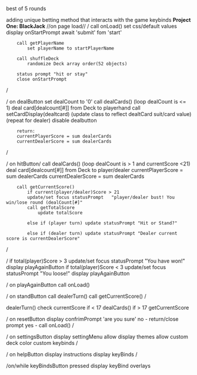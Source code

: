 best of 5 rounds


adding unique betting method that interacts with the game
keybinds
****Project One: BlackJack****
//on page load//
/
call onLoad()
	set css/default values
	display onStartPrompt
	await 'submit' fom 'start'
	
		call getPlayerName
			set playerName to startPlayerName
				
		call shuffleDeck
			randomize Deck array order(52 objects)
		
		status prompt "hit or stay"
		close onStartPrompt
/

/
on dealButton
	set dealCount to '0'
	call dealCards()
		(loop dealCount is <= 1)
		deal card[dealcount[#]] from Deck to playerhand
			call setCardDisplay(dealtcard)
				(update class to reflect dealtCard suit/card value)
				(repeat for dealer)
		disable dealbutton

		return:
		currentPlayerScore = sum dealerCards
		currentDealerScore = sum dealerCards
/

/
on hitButton/
	call dealCards()
		(loop dealCount is > 1 and currentScore <21)	
		deal card[dealcount[#]] from Deck to player/dealer
		currentPlayerScore = sum dealerCards
		currentDealerScore = sum dealerCards
		
		call getCurrentScore()
			if current(player/dealer)Score > 21
			update/set focus statusPrompt	"player/dealer bust! You win/lose round (dealCount[#]"
			call getTotalScore
				update totalScore

			else if (player turn) update statusPrompt "Hit or Stand?"

			else if (dealer turn) update statusPrompt "Dealer current score is currentDealerScore"

/

/
if total(player)Score > 3
			update/set focus statusPrompt	"You have won!"
			display playAgainButton
if total(player)Score < 3
			update/set focus statusPrompt	"You loose!"
			display playAgainButton

/
on playAgainButton 
	call onLoad()

/
on standButton
	call dealerTurn()
	call getCurrentScore()
/

dealerTurn()
	check currentScore
		if < 17
			dealCards()
		if > 17
			getCurrentScore	



/
on resetButton
	display confrimPrompt 'are you sure'
	no - return/close prompt
	yes - call onLoad()
/

/
on settingsButton
	display settingMenu
	allow display themes
	allow custom deck color
	custom keybinds
/

/
on helpButton
	display instructions
	display keyBinds
/

/on/while keyBindsButton pressed
	display keyBind overlays




